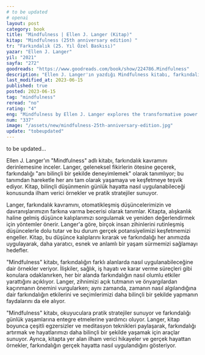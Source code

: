 ```yaml
---
# to be updated
# openai
layout: post
category: book
title: "Mindfulness | Ellen J. Langer (Kitap)"
kitap: "Mindfulness (25th anniversary edition) "
tr: "Farkındalık (25. Yıl Özel Baskısı)"
yazar: "Ellen J. Langer"
yil: "2021"
sayfa: "272"
goodreads: "https://www.goodreads.com/book/show/224786.Mindfulness"
description: "Ellen J. Langer'ın yazdığı Mindfulness kitabı, farkındalık konusuna odaklanıyor ve bilinçli düşünmenin günlük hayatta nasıl uygulanabileceği konusunda ilham verici örnekler ve pratik stratejiler sunuyor."
last_modified_at: 2023-06-15
published: true
posted: 2023-06-15
tag: "mindfulness"
reread: "no"
rating: "4"
eng: "Mindfulness by Ellen J. Langer explores the transformative power of being fully present in the moment and offers practical strategies for incorporating mindfulness into everyday life. The book provides insights, examples, and research to inspire readers to cultivate a more conscious and fulfilling existence."
num: "337"
image: "/assets/new/mindfulness-25th-anniversary-edition.jpg"
update: "tobeupdated"
---
```


to be updated...

Ellen J. Langer'ın "Mindfulness" adlı kitabı, farkındalık kavramını derinlemesine inceler. Langer, geleneksel fikirlerin ötesine geçerek, farkındalığı "anı bilinçli bir şekilde deneyimlemek" olarak tanımlıyor; bu tanımdan hareketle her anı tam olarak yaşamaya ve keşfetmeye teşvik ediyor. Kitap, bilinçli düşünmenin günlük hayatta nasıl uygulanabileceği konusunda ilham verici örnekler ve pratik stratejiler sunuyor.

Langer, farkındalık kavramını, otomatikleşmiş düşüncelerimizin ve davranışlarımızın farkına varma becerisi olarak tanımlar. Kitapta, alışkanlık haline gelmiş düşünce kalıplarımızı sorgulamak ve yeniden değerlendirmek için yöntemler önerir. Langer'a göre, birçok insan zihinlerini rutinleşmiş düşüncelerle dolu tutar ve bu durum gerçek potansiyelimizi keşfetmemizi engeller. Kitap, bu düşünce kalıplarını kırarak ve farkındalığı her anımızda uygulayarak, daha yaratıcı, esnek ve anlamlı bir yaşam sürmemizi sağlamayı hedefler.

"Mindfulness" kitabı, farkındalığın farklı alanlarda nasıl uygulanabileceğine dair örnekler veriyor. İlişkiler, sağlık, iş hayatı ve karar verme süreçleri gibi konulara odaklanırken, her bir alanda farkındalığın nasıl olumlu etkiler yarattığını açıklıyor. Langer, zihnimizi açık tutmanın ve önyargılardan kaçınmanın önemini vurgularken; aynı zamanda, zamanın nasıl algılandığına dair farkındalığın etkilerini ve seçimlerimizi daha bilinçli bir şekilde yapmanın faydalarını da ele alıyor.

"Mindfulness" kitabı, okuyuculara pratik stratejiler sunuyor ve farkındalığı günlük yaşamlarına entegre etmelerine yardımcı oluyor. Langer, kitap boyunca çeşitli egzersizler ve meditasyon teknikleri paylaşarak, farkındalığı artırmak ve hayatlarımızı daha bilinçli bir şekilde yaşamak için araçlar sunuyor. Ayrıca, kitapta yer alan ilham verici hikayeler ve gerçek hayattan örnekler, farkındalığın gerçek hayatta nasıl uygulandığını gösteriyor.
